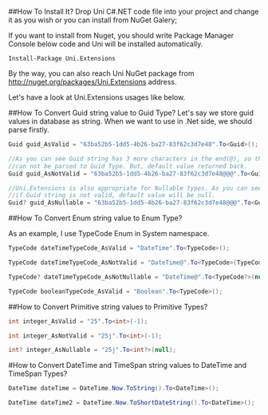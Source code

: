 ##How To Install It?
Drop Uni C#.NET code file into your project and change it as you wish or you can install from NuGet Galery;

If you want to install from Nuget, you should write Package Manager Console below code and Uni will be installed automatically.
```
Install-Package Uni.Extensions
```
By the way, you can also reach Uni NuGet package from http://nuget.org/packages/Uni.Extensions address.

Let's have a look at Uni.Extensions usages like below.

##How To Convert Guid string value to Guid Type?
Let's say we store guid values in database as string. When we want to use in .Net side, we should parse firstly.

```csharp
Guid guid_AsValid = "63ba52b5-1dd5-4b26-ba27-83f62c3d7e48".To<Guid>();

//As you can see Guid string has 3 more characters in the end(@), so this string
//can not be parsed to Guid Type. But, default value returned back.
Guid guid_AsNotValid = "63ba52b5-1dd5-4b26-ba27-83f62c3d7e48@@@".To<Guid>(Guid.Empty);

//Uni.Extensions is also appropriate for Nullable types. As you can see below code, 
//if Guid string is not valid, default value will be null.
Guid? guid_AsNullable = "63ba52b5-1dd5-4b26-ba27-83f62c3d7e48@@@".To<Guid?>(null);
```

##How To Convert Enum string value to Enum Type?

As an example, I use TypeCode Enum in System namespace.

```csharp
TypeCode dateTimeTypeCode_AsValid = "DateTime".To<TypeCode>();

TypeCode dateTimeTypeCode_AsNotValid = "DateTime@".To<TypeCode>(TypeCode.Empty);

TypeCode? dateTimeTypeCode_AsNotNullable = "DateTime@".To<TypeCode?>(null);

TypeCode booleanTypeCode_AsValid = "Boolean".To<TypeCode>();
```

##How to Convert Primitive string values to Primitive Types?

```csharp
int integer_AsValid = "25".To<int>(-1);

int integer_AsNotValid = "25j".To<int>(-1);

int? integer_AsNullable = "25j".To<int?>(null);
```

#How to Convert DateTime and TimeSpan string values to DateTime and TimeSpan Types?

```csharp
DateTime dateTime = DateTime.Now.ToString().To<DateTime>();

DateTime dateTime2 = DateTime.Now.ToShortDateString().To<DateTime>();
```
